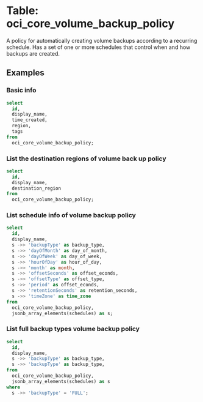 # Table: oci_core_volume_backup_policy

A policy for automatically creating volume backups according to a recurring schedule. Has a set of one or more schedules that control when and how backups are created.

## Examples

### Basic info

```sql
select
  id,
  display_name,
  time_created,
  region,
  tags
from
  oci_core_volume_backup_policy;
```


### List the destination regions of volume back up policy

```sql
select
  id,
  display_name,
  destination_region
from
  oci_core_volume_backup_policy;
```


### List schedule info of volume backup policy

```sql
select
  id,
  display_name,
  s ->> 'backupType' as backup_type,
  s ->> 'dayOfMonth' as day_of_month,
  s ->> 'dayOfWeek' as day_of_week,
  s ->> 'hourOfDay' as hour_of_day,
  s ->> 'month' as month,
  s ->> 'offsetSeconds' as offset_econds,
  s ->> 'offsetType' as offset_type,
  s ->> 'period' as offset_econds,
  s ->> 'retentionSeconds' as retention_seconds,
  s ->> 'timeZone' as time_zone
from
  oci_core_volume_backup_policy,
  jsonb_array_elements(schedules) as s;
```


### List full backup types volume backup policy

```sql
select
  id,
  display_name,
  s ->> 'backupType' as backup_type,
  s ->> 'backupType' as backup_type,
from
  oci_core_volume_backup_policy,
  jsonb_array_elements(schedules) as s
where
  s ->> 'backupType' = 'FULL';
```